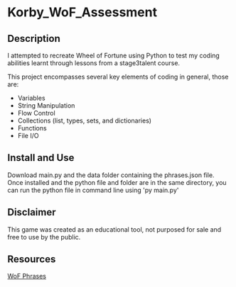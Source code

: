 # Korby_WoF_Assessment
## Description
I attempted to recreate Wheel of Fortune using Python to test my coding abilities learnt through lessons from a stage3talent course. 

This project encompasses several key elements of coding in general, those are:
- Variables
- String Manipulation
- Flow Control
- Collections (list, types, sets, and dictionaries)
- Functions
- File I/O

## Install and Use
Download main.py and the data folder containing the phrases.json file. Once installed and the python file and folder are in the same directory, you can run the python file in command line using 'py main.py'

## Disclaimer
This game was created as an educational tool, not purposed for sale and free to use by the public. 

## Resources
[WoF Phrases](https://gist.github.com/michaelmotzkus/de82e06c8538399909103108049788b9)
